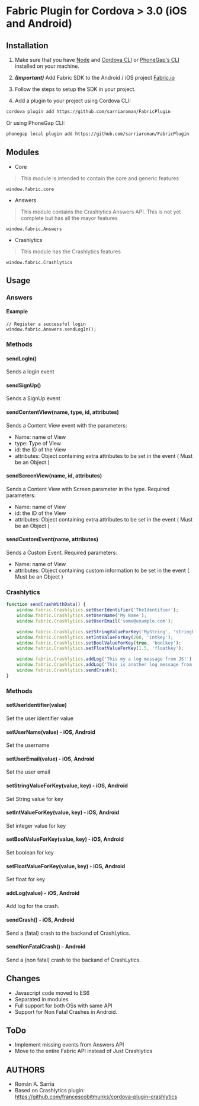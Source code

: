 # Fabric Plugin for Cordova > 3.0 (iOS and Android)

## Installation

1) Make sure that you have [Node](http://nodejs.org/) and [Cordova CLI](https://github.com/apache/cordova-cli) or [PhoneGap's CLI](https://github.com/mwbrooks/phonegap-cli) installed on your machine.

2) ***(Important)*** Add Fabric SDK to the Android / iOS project [Fabric.io](https://fabric.io)

3) Follow the steps to setup the SDK in your project.

4) Add a plugin to your project using Cordova CLI:

```bash
cordova plugin add https://github.com/sarriaroman/FabricPlugin
```

Or using PhoneGap CLI:

```bash
phonegap local plugin add https://github.com/sarriaroman/FabricPlugin
```

## Modules

- Core  
> This module is intended to contain the core and generic features

```
window.fabric.core
```

- Answers  
> This module contains the Crashlytics Answers API. This is not yet complete but has all the mayor features  

```
window.fabric.Answers
```

- Crashlytics
> This module has the Crashlytics features  

```
window.fabric.Crashlytics
```

## Usage

### Answers

#### Example

```
// Register a successful login
window.fabric.Answers.sendLogIn();
```

### Methods

#### sendLogIn()  
Sends a login event  

#### sendSignUp()  
Sends a SignUp event  

#### sendContentView(name, type, id, attributes)  
Sends a Content View event with the parameters:  
- Name: name of View  
- type: Type of View  
- id: the ID of the View  
- attributes: Object containing extra attributes to be set in the event ( Must be an Object )  

#### sendScreenView(name, id, attributes)  
Sends a Content View with Screen parameter in the type. Required parameters:  
- Name: name of View  
- id: the ID of the View  
- attributes: Object containing extra attributes to be set in the event ( Must be an Object )  

#### sendCustomEvent(name, attributes)  
Sends a Custom Event. Required parameters:  
- Name: name of View  
- attributes: Object containing custom information to be set in the event ( Must be an Object )  


### Crashlytics

```js
function sendCrashWithData() {
	window.fabric.Crashlytics.setUserIdentifier('TheIdentifier');
    window.fabric.Crashlytics.setUserName('My Name');
    window.fabric.Crashlytics.setUserEmail('some@example.com');

    window.fabric.Crashlytics.setStringValueForKey('MyString', 'stringkey');
    window.fabric.Crashlytics.setIntValueForKey(200, 'intkey');
    window.fabric.Crashlytics.setBoolValueForKey(true, 'boolkey');
    window.fabric.Crashlytics.setFloatValueForKey(1.5, 'floatkey');

    window.fabric.Crashlytics.addLog('This my a log message from JS!');
    window.fabric.Crashlytics.addLog('This is another log message from JS!');
    window.fabric.Crashlytics.sendCrash();
}
```

### Methods

#### setUserIdentifier(value)
Set the user identifier value

#### setUserName(value) - iOS, Android
Set the username

#### setUserEmail(value) - iOS, Android
Set the user email

#### setStringValueForKey(value, key) - iOS, Android
Set String value for key

#### setIntValueForKey(value, key) - iOS, Android
Set integer value for key

#### setBoolValueForKey(value, key) - iOS, Android
Set boolean for key

#### setFloatValueForKey(value, key) - iOS, Android
Set float for key

#### addLog(value) - iOS, Android
Add log for the crash.

#### sendCrash() - iOS, Android
Send a (fatal) crash to the backand of CrashLytics.

#### sendNonFatalCrash() - Android
Send a (non fatal) crash to the backand of CrashLytics.

## Changes

- Javascript code moved to ES6  
- Separated in modules  
- Full support for both OSs with same API  
- Support for Non Fatal Crashes in Android.

## ToDo  

- Implement missing events from Answers API
- Move to the entire Fabric API instead of Just Crashlytics

## AUTHORS

- Román A. Sarria  
- Based on Crashlytics plugin: https://github.com/francescobitmunks/cordova-plugin-crashlytics

